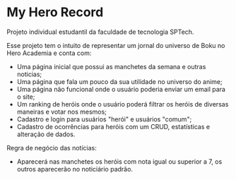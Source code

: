 # My Hero Record

Projeto individual estudantil da faculdade de tecnologia SPTech.

Esse projeto tem o intuito de representar um jornal do universo de Boku no Hero Academia e conta com: 
* Uma página inicial que possui as manchetes da semana e outras noticias;
* Uma página que fala um pouco da sua utilidade no universo do anime;
* Uma página não funcional onde o usuário poderia enviar um email para o site;
* Um ranking de heróis onde o usuário poderá filtrar os heróis de diversas maneiras e votar nos mesmos;
* Cadastro e login para usuários "herói" e usuários "comum";
* Cadastro de ocorrências para heróis com um CRUD, estatísticas e alteração de dados.

Regra de negócio das notícias:
* Aparecerá nas manchetes os heróis com nota igual ou superior a 7, os outros aparecerão no noticiário padrão.
